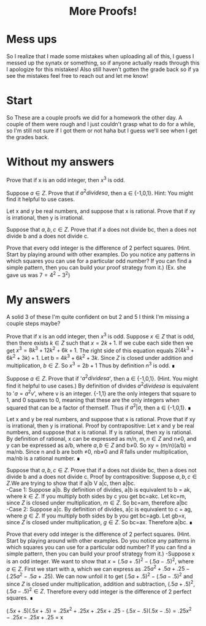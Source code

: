 <center>
<h1>
More Proofs!
</h1>
</center>
<head>
<script src="https://polyfill.io/v3/polyfill.min.js?features=es6"></script>
        <script id="MathJax-script" async src="https://cdn.jsdelivr.net/npm/mathjax@3/es5/tex-mml-chtml.js"></script>
        <script>
        window.MathJax = {
        tex: {
        inlineMath: [['$', '$'], ['\\(', '\\)']]
        }
        };
        </script>
</head>

# Mess ups
So I realize that I made some mistakes when uploading all of this, I guess I messed up the synatx or something, so if anyone actually reads through this I apologize for this mistakes! Also still haven't gotten the grade back so if ya see the mistakes feel free to reach out and let me know!

# Start
So These are a couple proofs we did for a homework the other day. A couple of them were rough and I just couldn't grasp what to do for a while, so I'm still not sure if I got them or not haha but I guess we'll see when I get the grades back.

# Without my answers
Prove that if x is an odd integer, then $x^3$ is odd.


Suppose $a∈Z$. Prove that if $a^2 divides a$, then a ∈ {-1,0,1}. Hint: You might find it helpful to use cases.


Let x and y be real numbers, and suppose that x is rational. 
Prove that if xy is irrational, then y is irrational. 


Suppose that $a,b,c∈Z$. Prove that if a does not divide bc, then a does not divide b and a does not divide c.


Prove that every odd integer is the difference of 2 perfect squares.
(Hint. Start by playing around with other examples. Do you notice any patterns in which squares you can use for a particular odd number? If you can find a simple pattern, then you can build your proof strategy from it.)
(Ex. she gave us was $7=4^2 - 3^2$)

# My answers
A solid 3 of these I'm quite confident on but 2 and 5 I think I'm missing a couple steps maybe?

Prove that if x is an odd integer, then $x^3$ is odd. 
Suppose $x∈Z$ that is odd, then there exists $k∈Z$ such that $x= 2k+1$. If we cube each side then we get $x^3=8k^3 + 12k^2 + 6k +1$. The right side of this equation equals $2(4k^3 + 6k^2 +3k) + 1$. Let b = $4k^3 + 6k^2 +3k$. Since $Z$ is closed under addition and multiplication, $b∈Z$. So $x^3=2b+1$ Thus by definition $n^3$ is odd. ∎


Suppose $a∈Z$. Prove that if '$a^2 divides a$', then a ∈ {-1,0,1}. (Hint. You might find it helpful to use cases.)
By definition of divides $a^2 divides a$ is equivalent to '$a=a^2v$', where v is an integer. {-1,1} are the only integers that square to 1, and 0 squares to 0, meaning that these are the only integers when squared that can be a factor of themself. Thus if $a^2|a$, then a ∈ {-1,0,1}. ∎


Let x and y be real numbers, and suppose that x is rational. Prove that if xy is irrational, then y is irrational. 
Proof by contrapositive: Let x and y be real numbers, and suppose that x is rational. If y is rational, then xy is rational. By definition of rational, x can be expressed as m/n, $m,n∈Z$ and n≠0, and y can be expressed as a/b, where $a,b∈Z$ and b≠0. So xy = (m/n)(a/b) = ma/nb. Since n and b are both ≠0, nb≠0 and $R$ falls under multiplication, ma/nb is a rational number. ∎


Suppose that $a,b,c∈Z$. Prove that if a does not divide bc, then a does not divide b and a does not divide c. 
Proof by contrapositive: Suppose $a,b,c∈Z$.We are trying to show that  if a|b V a|c, then a|bc. 
</br>
-Case 1: Suppose a|b. By definition of divides, a|b is equivalent to b = ak, where $k∈Z$. If you multiply both sides by c you get bc=akc. Let kc=m, since $Z$ is closed under multiplication, $m∈Z$. So bc=am, therefore a|bc
</br>
-Case 2: Suppose a|c. By definition of divides, a|c is equivalent to c = ag, where $g∈Z$. If you multiply both sides by b you get bc=agb. Let gb=x, since $Z$ is closed under multiplication, $g∈Z$. So bc=ax.
Therefore a|bc. ∎


Prove that every odd integer is the difference of 2 perfect squares. 
(Hint. Start by playing around with other examples. Do you notice any patterns in which squares you can use for a particular odd number? If you can find a simple pattern, then you can build your proof strategy from it.)
-Suppose x is an odd integer. We want to show that $x=(.5a+.5)^2 - (.5a-.5)^2$, where $a∈Z$. First we start with a, which we can express as $.25a^2+.5a+.25 - (.25a^2-.5a+.25)$. We can now unfoil it to get $(.5a+.5)^2-(.5a-.5)^2$ and since $Z$ is closed under multiplication, addition and subtraction, $(.5a+.5)^2,(.5a-.5)^2∈Z$. Therefore every odd integer is the difference of 2 perfect squares. ∎


$(.5x+.5)(.5x+.5)=.25x^2+.25x+.25x+.25$ -
$(.5x-.5)(.5x-.5)=.25x^2-.25x-.25x+.25$
= x